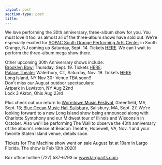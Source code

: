 ```yaml
---
layout: post
section-type: post
title: 
---
```


<p>We love performing the 30th anniversary, three-album show for you. You must love it too, as almost all of the three-album shows have sold out. We're especially excited for <a href="https://www.facebook.com/SOPACnow/">SOPAC South Orange Performing Arts Center</a> in South Orange, NJ coming up Saturday, Sept. 14. Tickets <a href="https://www.sopacnow.org/events/the-machine-performs-pink-floyd/">HERE</a>. We can't wait to perform the three-album mega show there.&nbsp;</p>

<p>Other upcoming 30th Anniversary shows include:<br />
<a href="https://www.facebook.com/BrooklynBowl/">Brooklyn Bowl</a> Thursday, Sept. 19. Tickets <a href="https://www.ticketfly.com/purchase/mobile/index/1876093">HERE</a>.&nbsp;<br />
<a href="https://www.facebook.com/PalaceTheaterWaterbury">Palace Theater</a> Waterbury, CT, Saturday, Nov. 19. Tickets <a href="https://www.palacetheaterct.org/shows/main-stage-presentations/machine-performs-pink-floyd">HERE</a>.&nbsp;<br />
Long Island, NY Nov 30- Venue TBA soon!!<br />
Don't miss our August outdoor spectaculars:<br />
Artpark in Lewiston, NY Aug 22nd<br />
Lock 3 Akron, Ohio Aug 23rd</p>

<p>Plus check out our return to <a href="https://www.facebook.com/pages/Wormtown-Music-Festival/">Wormtown Music Festival</a>, Greenfield, MA, Sept. 13; <a href="https://www.facebook.com/blueoceanhall/">Blue Ocean Music Hall Salisbury</a>, Salisbury, MA, Sept. 27. We're looking forward to a new Long Island show being announced along with Charlotte Symphony and our Midwest tour of Illinois and Wisconsin in October. Also we'll be performing The Wall to observe the 40th anniversary of the album's release at Beacon Theatre, Hopewell, VA, Nov. 1 and your favorite Staten Island venue, details soon.&nbsp;</p>

<p>Tickets for The Machine show went on sale August 1st at 10am in Largo Florida. The show is Feb 13th 2020!</p>

<p>Box office hotline (727) 587-6793 or <a href="http://www.largoarts.com/">www.largoarts.com</a>.</p>
